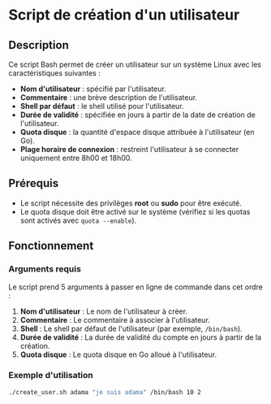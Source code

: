 # Script de création d'un utilisateur

## Description

Ce script Bash permet de créer un utilisateur sur un système Linux avec les caractéristiques suivantes :
- **Nom d'utilisateur** : spécifié par l'utilisateur.
- **Commentaire** : une brève description de l'utilisateur.
- **Shell par défaut** : le shell utilisé pour l'utilisateur.
- **Durée de validité** : spécifiée en jours à partir de la date de création de l'utilisateur.
- **Quota disque** : la quantité d'espace disque attribuée à l'utilisateur (en Go).
- **Plage horaire de connexion** : restreint l'utilisateur à se connecter uniquement entre 8h00 et 18h00.

## Prérequis

- Le script nécessite des privilèges **root** ou **sudo** pour être exécuté.
- Le quota disque doit être activé sur le système (vérifiez si les quotas sont activés avec `quota --enable`).

## Fonctionnement

### Arguments requis

Le script prend 5 arguments à passer en ligne de commande dans cet ordre :
1. **Nom d'utilisateur** : Le nom de l'utilisateur à créer.
2. **Commentaire** : Le commentaire à associer à l'utilisateur.
3. **Shell** : Le shell par défaut de l'utilisateur (par exemple, `/bin/bash`).
4. **Durée de validité** : La durée de validité du compte en jours à partir de la création.
5. **Quota disque** : Le quota disque en Go alloué à l'utilisateur.

### Exemple d'utilisation

```bash
./create_user.sh adama "je suis adama" /bin/bash 10 2

